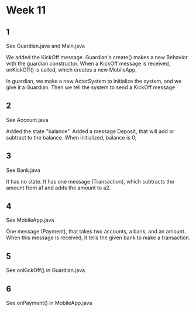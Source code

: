 # Week 11

## 1

See Guardian.java and Main.java

We added the KickOff message. Guardian's create() makes a new Behavior with the guardian constructor. When a KickOff message is received, onKickOff() is called, which creates a new MobileApp.

In guardian, we make a new ActorSystem to initialize the system, and we give it a Guardian. Then we tell the system to send a KickOff message

## 2

See Account.java

Added the state "balance". Added a message Deposit, that will add or subtract to the balance. When initialized, balance is 0;

## 3

See Bank.java

It has no state. It has one message (Transaction), which subtracts the amount from a1 and adds the amount to a2.

## 4

See MobileApp.java

One message (Payment), that takes two accounts, a bank, and an amount. When this message is received, it tells the given bank to make a transaction.

## 5

See onKickOff() in Guardian.java

## 6

See onPayment() in MobileApp.java

